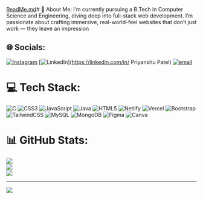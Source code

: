 [ReadMe.md](https://github.com/user-attachments/files/21566773/ReadMe.md)# 💫 About Me:
I’m currently pursuing a B.Tech in Computer Science and Engineering, diving deep into full-stack web development. I’m passionate about crafting immersive, real-world-feel websites that don’t just work — they leave an impression


## 🌐 Socials:
[![Instagram](https://img.shields.io/badge/Instagram-%23E4405F.svg?logo=Instagram&logoColor=white)](https://instagram.com/patelpriyanshu18) [![LinkedIn](https://img.shields.io/badge/LinkedIn-%230077B5.svg?logo=linkedin&logoColor=white)](https://linkedin.com/in/ Priyanshu Patel) [![email](https://img.shields.io/badge/Email-D14836?logo=gmail&logoColor=white)](mailto:patelpriyanshu1209@gmail.com) 

# 💻 Tech Stack:
![C](https://img.shields.io/badge/c-%2300599C.svg?style=for-the-badge&logo=c&logoColor=white) ![CSS3](https://img.shields.io/badge/css3-%231572B6.svg?style=for-the-badge&logo=css3&logoColor=white) ![JavaScript](https://img.shields.io/badge/javascript-%23323330.svg?style=for-the-badge&logo=javascript&logoColor=%23F7DF1E) ![Java](https://img.shields.io/badge/java-%23ED8B00.svg?style=for-the-badge&logo=openjdk&logoColor=white) ![HTML5](https://img.shields.io/badge/html5-%23E34F26.svg?style=for-the-badge&logo=html5&logoColor=white) ![Netlify](https://img.shields.io/badge/netlify-%23000000.svg?style=for-the-badge&logo=netlify&logoColor=#00C7B7) ![Vercel](https://img.shields.io/badge/vercel-%23000000.svg?style=for-the-badge&logo=vercel&logoColor=white) ![Bootstrap](https://img.shields.io/badge/bootstrap-%238511FA.svg?style=for-the-badge&logo=bootstrap&logoColor=white) ![TailwindCSS](https://img.shields.io/badge/tailwindcss-%2338B2AC.svg?style=for-the-badge&logo=tailwind-css&logoColor=white) ![MySQL](https://img.shields.io/badge/mysql-4479A1.svg?style=for-the-badge&logo=mysql&logoColor=white) ![MongoDB](https://img.shields.io/badge/MongoDB-%234ea94b.svg?style=for-the-badge&logo=mongodb&logoColor=white) ![Figma](https://img.shields.io/badge/figma-%23F24E1E.svg?style=for-the-badge&logo=figma&logoColor=white) ![Canva](https://img.shields.io/badge/Canva-%2300C4CC.svg?style=for-the-badge&logo=Canva&logoColor=white)
# 📊 GitHub Stats:
![](https://github-readme-stats.vercel.app/api?username=priyanshu655&theme=radical&hide_border=false&include_all_commits=false&count_private=false)<br/>
![](https://nirzak-streak-stats.vercel.app/?user=priyanshu655&theme=radical&hide_border=false)<br/>
![](https://github-readme-stats.vercel.app/api/top-langs/?username=priyanshu655&theme=radical&hide_border=false&include_all_commits=false&count_private=false&layout=compact)

---
[![](https://visitcount.itsvg.in/api?id=priyanshu655&icon=0&color=0)](https://visitcount.itsvg.in)

<!-- Proudly created with GPRM ( https://gprm.itsvg.in ) -->

